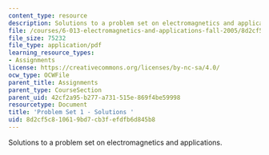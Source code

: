 ```yaml
---
content_type: resource
description: Solutions to a problem set on electromagnetics and applications.
file: /courses/6-013-electromagnetics-and-applications-fall-2005/8d2cf5c810619bd7cb3fefdfb6d845b8_ps1_solution.pdf
file_size: 75232
file_type: application/pdf
learning_resource_types:
- Assignments
license: https://creativecommons.org/licenses/by-nc-sa/4.0/
ocw_type: OCWFile
parent_title: Assignments
parent_type: CourseSection
parent_uid: 42cf2a95-b277-a731-515e-869f4be59998
resourcetype: Document
title: 'Problem Set 1 - Solutions '
uid: 8d2cf5c8-1061-9bd7-cb3f-efdfb6d845b8
---
```

Solutions to a problem set on electromagnetics and applications.